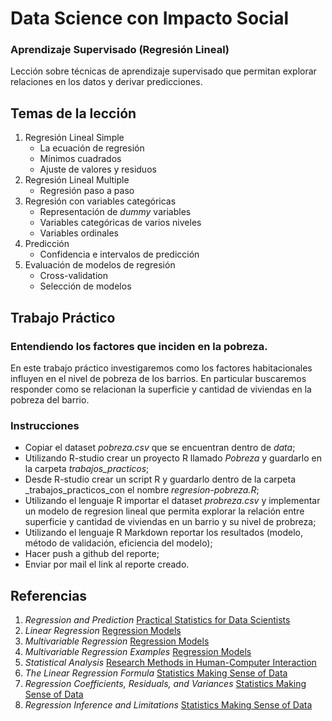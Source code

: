 # Data Science con Impacto Social

### Aprendizaje Supervisado (Regresión Lineal)

Lección sobre técnicas de aprendizaje supervisado que permitan explorar relaciones en los datos y derivar predicciones.

## Temas de la lección

1. Regresión Lineal Simple
	+ La ecuación de regresión
	+ Mínimos cuadrados
	+ Ajuste de valores y residuos
2. Regresión Lineal Multiple
	+ Regresión paso a paso
4. Regresión con variables categóricas
	+ Representación de _dummy_ variables
	+ Variables categóricas de varios niveles
	+ Variables ordinales
5. Predicción
	+ Confidencia e intervalos de predicción
6. Evaluación de modelos de regresión
	+ Cross-validation
	+ Selección de modelos

## Trabajo Práctico

### Entendiendo los factores que inciden en la pobreza.

En este trabajo práctico investigaremos como los factores habitacionales influyen en el nivel de pobreza de los barrios. En particular buscaremos responder como se relacionan la superficie y cantidad de viviendas en la pobreza del barrio.

### Instrucciones

* Copiar el dataset _pobreza.csv_ que se encuentran dentro de _data_;
* Utilizando R-studio crear un proyecto R llamado _Pobreza_ y guardarlo en la carpeta _trabajos_practicos_;
* Desde R-studio crear un script R y guardarlo dentro de la carpeta _trabajos_practicos_con el nombre _regresion-pobreza.R_;
* Utilizando el lenguaje R importar el dataset _probreza.csv_ y implementar un modelo de regresion lineal que permita explorar la relación entre superficie y cantidad de viviendas en un barrio y su nivel de probreza;
* Utilizando el lenguaje R Markdown reportar los resultados (modelo, método de validación, eficiencia del modelo);
* Hacer push a github del reporte;
* Enviar por mail el link al reporte creado.

## Referencias

1. _Regression and Prediction_ [Practical Statistics for Data Scientists](https://www.amazon.com/Practical-Statistics-Data-Scientists-Essential/dp/1491952962/ref=sr_1_1?s=books&ie=UTF8&qid=1504535426&sr=1-1&keywords=practical+statistics+for+data+scientists)
2. _Linear Regression_ [Regression Models](https://github.com/DataScienceSpecialization/courses/blob/master/07_RegressionModels/01_05_linearRegression/index.Rmd)
3. _Multivariable Regression_ [Regression Models](https://github.com/DataScienceSpecialization/courses/blob/master/07_RegressionModels/02_01_multivariate/index.Rmd)
4. _Multivariable Regression Examples_ [Regression Models](https://github.com/DataScienceSpecialization/courses/blob/master/07_RegressionModels/02_02_multivariateExamples/index.Rmd)
5. _Statistical Analysis_ [Research Methods in Human-Computer Interaction](https://www.amazon.com/Research-Methods-Human-Computer-Interaction-Second/dp/0128053909/ref=sr_1_1?ie=UTF8&qid=1504800385&sr=8-1&keywords=Research+Methods+in+Human-Computer+Interaction)
6. _The Linear Regression Formula_ [Statistics Making Sense of Data](https://www.dropbox.com/s/9gk03kgjaazgzqd/7.1%20The%20Linear%20Regression%20Formula.mp4?dl=0)
7. _Regression Coefficients, Residuals, and Variances_ [Statistics Making Sense of Data](https://www.dropbox.com/s/mae01clesnycg5r/7_2%20Regression%20Coefficients%2C%20Residuals%20and%20Variances.mp4?dl=0)
8. _Regression Inference and Limitations_ [Statistics Making Sense of Data](https://www.dropbox.com/s/t0704s6p7jjf01s/7_3%20Regression%20Inference%20and%20Limitations.mp4?dl=0)